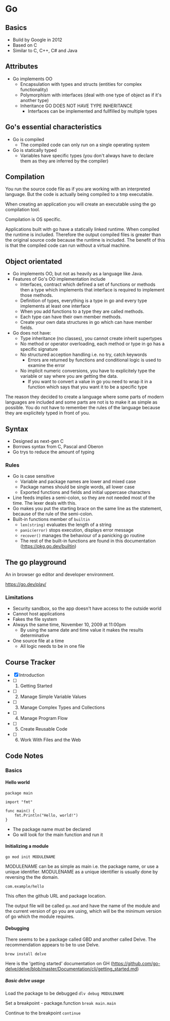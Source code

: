 # Go 

## Basics

- Build by Google in 2012
- Based on C
- Similar to C, C++, C# and Java

## Attributes

- Go implements OO
	- Encapsulation with types and structs (entities for complex functionality)
	- Polymorphism with interfaces (deal with one type of object as if it's another type)
	- Inheritance GO DOES NOT HAVE TYPE INHERITANCE
		- Interfaces can be implemented and fullfilled by multiple types

## Go's essential characteristics

- Go is compiled
	- The compiled code can only run on a single operating system
- Go is statically typed
	- Variables have specific types (you don't always have to declare them as they are inferred by the compiler)

## Compilation

You run the source code file as if you are working with an interpreted language.
But the code is actually being compiled to a tmp executable.

When creating an application you will create an executable using the go compilation tool.

Compilation is OS specific.

Applications built with go have a statically linked runtime. When compiled the runtime is included. Therefore the output compiled files is greater than the original source code because the runtime is included. The benefit of this is that the compiled code can run without a virtual machine.

## Object orientated

- Go implements OO, but not as heavily as a language like Java.
- Features of Go's OO implementation include
	- Interfaces, contract which defined a set of functions or methods then a type which implements that interface is required to implement those methods.
	- Definition of types, everything is a type in go and every type implements at least one interface
	- When you add functions to a type they are called methods.
	- Each type can have their own member methods.
	- Create your own data structures in go which can have member fields.
- Go does not have:
	- Type inheritance (no classes), you cannot create inherit supertypes
	- No method or operator overloading, each method or type in go has a specific signature
	- No structured acception handling i.e. no try, catch keywords
		- Errors are returned by functions and conditional logic is used to examine the error
	- No implicit numeric conversions, you have to explicitely type the variable or say where you are getting the data.
		- If you want to convert a value in go you need to wrap it in a function which says that you want it to be a specific type

The reason they decided to create a language where some parts of modern languages are included and some parts are not is to make it as simple as possible. You do not have to remember the rules of the language because they are explicitely typed in front of you.

## Syntax

- Designed as next-gen C
- Borrows syntax from C, Pascal and Oberon
- Go trys to reduce the amount of typing

### Rules

- Go is case sensitive
	- Variable and package names are lower and mixed case
	- Package names should be single words, all lower case
	- Exported functions and fields and initial uppercase characters
- Line feeds implies a semi-colon, so they are not needed most of the time. The lexer deals with this.
- Go makes you put the starting brace on the same line as the statement, because of the rule of the semi-colon.
- Built-in functions member of `builtin`
	- `len(string)` evaluates the length of a string
	- `panic(error)` stops execution, displays error message
	- `recover()` manages the behaviour of a panicking go routine
	- The rest of the built-in functions are found in this documentation (https://pkg.go.dev/builtin)

## The go playground

An in browser go editor and developer environment.

https://go.dev/play/

### Limitations

- Security sandbox, so the app doesn't have access to the outside world
- Cannot host applications
- Fakes the file system
- Always the same time, November 10, 2009 at 11:00pm
	- By using the same date and time value it makes the results determinative
- One source file at a time
	- All logic needs to be in one file

## Course Tracker

- [x] Introduction  
- [ ] 1. Getting Started  
- [ ] 2. Manage Simple Variable Values  
- [ ] 3. Manage Complex Types and Collections  
- [ ] 4. Manage Program Flow  
- [ ] 5. Create Reusable Code  
- [ ] 6. Work With Files and the Web  

## Code Notes

### Basics

#### Hello world

```
package main

import "fmt"

func main() {
	fmt.Println("Hello, world!")
}
``` 

- The package name must be declared
- Go will look for the main function and run it

#### Initializing a module

`go mod init MODULENAME`

MODULENAME can be as simple as main i.e. the package name, or use a unique identifier.
MODULENAME as a unique identifier is usually done by reversing the the domain.

`com.example/hello`

This often the github URL and package location.

The output file will be called `go.mod` and have the name of the module and the current version of go you are using, which will be the minimum version of go which the module requires.

#### Debugging

There seems to be a package called GBD and another called Delve. The recommendation appears to be to use Delve.

`brew install delve`

Here is the 'getting started' documentation on GH (https://github.com/go-delve/delve/blob/master/Documentation/cli/getting_started.md)

##### Basic delve usage

Load the package to be debugged
`dlv debug MODULENAME`

Set a breakpoint - package.function
`break main.main`

Continue to the breakpoint
`continue`
